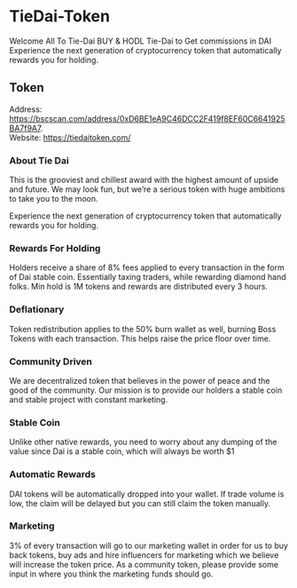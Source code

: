 # TieDai-Token

Welcome All To
Tie-Dai
BUY & HODL Tie-Dai to
Get commissions in DAI
Experience the next generation of cryptocurrency token that automatically rewards you for holding.

## Token
Address: https://bscscan.com/address/0xD6BE1eA9C46DCC2F419f8EF60C6641925BA7f9A7.   
Website: https://tiedaitoken.com/

### About Tie Dai

This is the grooviest and chillest award with the highest amount of upside and future. We may look fun, but we’re a serious token with huge ambitions to take you to the moon.

Experience the next generation of cryptocurrency token that automatically rewards you for holding.

### Rewards For Holding
Holders receive a share of 8% fees applied to every transaction in the form of Dai stable coin. Essentially taxing traders, while rewarding diamond hand folks. Min hold is 1M tokens and rewards are distributed every 3 hours.

### Deflationary
Token redistribution applies to the 50% burn wallet as well, burning Boss Tokens with each transaction. This helps raise the price floor over time.

### Community Driven
We are decentralized token that believes in the power of peace and the good of the community. Our mission is to provide our holders a stable coin and stable project with constant marketing.

### Stable Coin
Unlike other native rewards, you need to worry about any dumping of the value since Dai is a stable coin, which will always be worth $1

### Automatic Rewards
DAI tokens will be automatically dropped into your wallet. If trade volume is low, the claim will be delayed but you can still claim the token manually.

### Marketing
3% of every transaction will go to our marketing wallet in order for us to buy back tokens, buy ads and hire influencers for marketing which we believe will increase the token price. As a community token, please provide some input in where you think the marketing funds should go.
